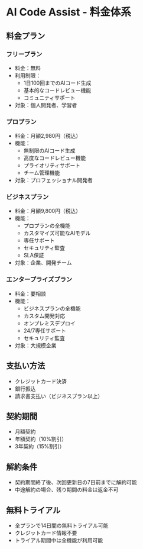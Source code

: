 # AI Code Assist - 料金体系

## 料金プラン

### フリープラン
- 料金：無料
- 利用制限：
  - 1日100回までのAIコード生成
  - 基本的なコードレビュー機能
  - コミュニティサポート
- 対象：個人開発者、学習者

### プロプラン
- 料金：月額2,980円（税込）
- 機能：
  - 無制限のAIコード生成
  - 高度なコードレビュー機能
  - プライオリティサポート
  - チーム管理機能
- 対象：プロフェッショナル開発者

### ビジネスプラン
- 料金：月額9,800円（税込）
- 機能：
  - プロプランの全機能
  - カスタマイズ可能なAIモデル
  - 専任サポート
  - セキュリティ監査
  - SLA保証
- 対象：企業、開発チーム

### エンタープライズプラン
- 料金：要相談
- 機能：
  - ビジネスプランの全機能
  - カスタム開発対応
  - オンプレミスデプロイ
  - 24/7専任サポート
  - セキュリティ監査
- 対象：大規模企業

## 支払い方法
- クレジットカード決済
- 銀行振込
- 請求書支払い（ビジネスプラン以上）

## 契約期間
- 月額契約
- 年額契約（10%割引）
- 3年契約（15%割引）

## 解約条件
- 契約期間終了後、次回更新日の7日前までに解約可能
- 中途解約の場合、残り期間の料金は返金不可

## 無料トライアル
- 全プランで14日間の無料トライアル可能
- クレジットカード情報不要
- トライアル期間中は全機能が利用可能 
